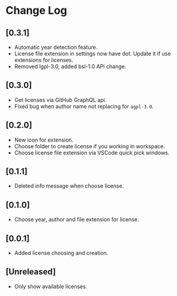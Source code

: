 # Change Log

## [0.3.1]

- Automatic year detection feature.
- License file extension in settings now have dot. Update it if use extensions for licenses.
- Removed lgpl-3.0, added bsl-1.0 API change.

## [0.3.0]

- Get licenses via GitHub GraphQL api.
- Fixed bug when author name not replacing for `agpl-3.0`.

## [0.2.0]

- New icon for extension.
- Choose folder to create license if you working in workspace.
- Choose license file extension via VSCode quick pick windows.

## [0.1.1]

- Deleted info message when choose license.

## [0.1.0]

- Choose year, author and file extension for license.

## [0.0.1]

- Added license choosing and creation.

## [Unreleased]

- Only show available licenses.
